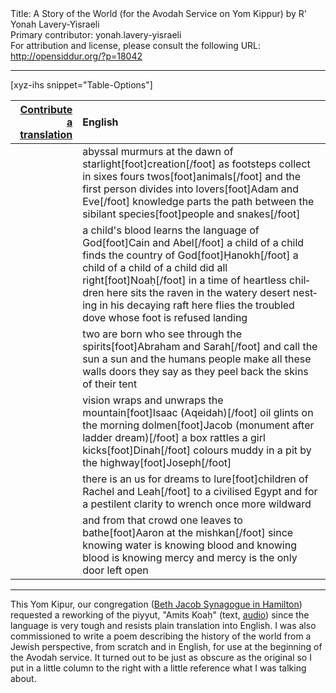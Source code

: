 <html>
<head></head>
<body>
Title: A Story of the World (for the Avodah Service on Yom Kippur) by R' Yonah Lavery-Yisraeli<br />
Primary contributor: yonah.lavery-yisraeli<br />
For attribution and license, please consult the following URL: <a href="http://opensiddur.org/?p=18042">http://opensiddur.org/?p=18042</a>
<p />
<hr />

[xyz-ihs snippet="Table-Options"]<table style="margin-left: auto; margin-right: auto;" class="draggable">
<thead><tr><th id="x" style="text-align: right;"><a href="/translate/" target="_blank" rel="noopener">Contribute a translation</a></th><th style="text-align: left;">English</th></tr></thead>
<tbody>
<tr><td style="vertical-align:top;">
<div class="liturgy" lang="he" style="text-align: right;">

</span></div></td>
 
<td style="vertical-align:top;"><div class="english" lang="en">
abyssal murmurs at the dawn of starlight[foot]creation[/foot]
as footsteps collect in sixes fours twos[foot]animals[/foot]
and the first person divides into lovers[foot]Adam and Eve[/foot]
knowledge parts the path between the sibilant species[foot]people and snakes[/foot]
</div></td>
</tr>


<tr>
<td style="vertical-align:top;">
<div class="liturgy" lang="he">

</span></div></td>
 
<td style="vertical-align:top;"><div class="english" lang="en">
a child's blood learns the language of God[foot]Cain and Abel[/foot]
a child of a child finds the country of God[foot]Ḥanokh[/foot]
a child of a child of a child did all right[foot]Noaḥ[/foot]
in a time of heartless children
here sits the raven in the watery desert
nesting in his decaying raft
here flies the troubled dove whose foot
is refused landing 
</div></td>
</tr>


<tr>
<td style="vertical-align:top;">
<div class="liturgy" lang="he">

</span></div></td>
 
<td style="vertical-align:top;"><div class="english" lang="en">
two are born who see through the spirits[foot]Abraham and Sarah[/foot]
and call the sun a sun and the humans people
make all these walls doors they say
as they peel back the skins of their tent
</div></td>
</tr>


<tr>
<td style="vertical-align:top;">
<div class="liturgy" lang="he">

</span></div></td>
 
<td style="vertical-align:top;"><div class="english" lang="en">
vision wraps and unwraps the mountain[foot]Isaac (Aqeidah)[/foot]
oil glints on the morning dolmen[foot]Jacob (monument after ladder dream)[/foot]
a box rattles a girl kicks[foot]Dinah[/foot]
colours muddy in a pit by the highway[foot]Joseph[/foot]
</div></td>
</tr>


<tr>
<td style="vertical-align:top;">
<div class="liturgy" lang="he">

</span></div></td>
 
<td style="vertical-align:top;"><div class="english" lang="en">
there is an us for dreams to lure[foot]children of Rachel and Leah[/foot]
to a civilised Egypt
and for a pestilent clarity
to wrench once more wildward
</div></td>
</tr>


<tr>
<td style="vertical-align:top;">
<div class="liturgy" lang="he">

</span></div></td>
 
<td style="vertical-align:top;"><div class="english" lang="en">
and from that crowd one leaves to bathe[foot]Aaron at the mishkan[/foot]
since knowing water is knowing blood
and knowing blood is knowing mercy
and mercy is the only door left open
</div></td>
</tr>
</tbody></table>

<hr />

This Yom Kipur, our congregation (<a href="https://www.bethjacobsynagogue.ca">Beth Jacob Synagogue in Hamilton</a>) requested a reworking of the piyyut, "Amits Koaḥ" (text, <a href="https://www.hadar.org/tefillah-element/y-av-amitz-koach">audio</a>) since the language is very tough and resists plain translation into English. I was also commissioned to write a poem describing the history of the world from a Jewish perspective, from scratch and in English, for use at the beginning of the Avodah service. It turned out to be just as obscure as the original so I put in a little column to the right with a little reference what I was talking about.
</body>
</html>